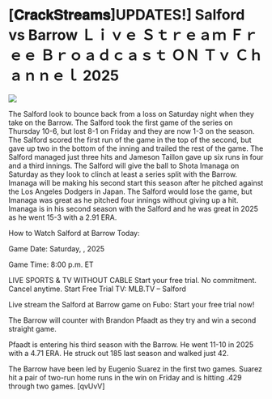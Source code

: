# [𝐂𝐫𝐚𝐜𝐤𝐒𝐭𝐫𝐞𝐚𝐦𝐬]UPDATES!] Salford vs Barrow Ｌｉｖｅ Ｓｔｒｅａｍ Ｆｒｅｅ Ｂｒｏａｄｃａｓｔ ＯＮ Ｔｖ Ｃｈａｎｎｅｌ  2025  
  
  
[![](https://i.imgur.com/qSNzIqt.png)](https://movie.rssnews.media/FQqIZJg.php)  
  
The Salford look to bounce back from a loss on Saturday night when they take on the Barrow. The Salford took the first game of the series on Thursday 10-6, but lost 8-1 on Friday and they are now 1-3 on the season. The Salford scored the first run of the game in the top of the second, but gave up two in the bottom of the inning and trailed the rest of the game. The Salford managed just three hits and Jameson Taillon gave up six runs in four and a third innings. The Salford will give the ball to Shota Imanaga on Saturday as they look to clinch at least a series split with the Barrow. Imanaga will be making his second start this season after he pitched against the Los Angeles Dodgers in Japan. The Salford would lose the game, but Imanaga was great as he pitched four innings without giving up a hit. Imanaga is in his second season with the Salford and he was great in 2025 as he went 15-3 with a 2.91 ERA.

How to Watch Salford at Barrow Today:

Game Date: Saturday, , 2025

Game Time: 8:00 p.m. ET

LIVE SPORTS & TV WITHOUT CABLE
Start your free trial. No commitment. Cancel anytime.
Start Free Trial
TV: MLB.TV – Salford

Live stream the Salford at Barrow game on Fubo: Start your free trial now!

The Barrow will counter with Brandon Pfaadt as they try and win a second straight game.

Pfaadt is entering his third season with the Barrow. He went 11-10 in 2025 with a 4.71 ERA. He struck out 185 last season and walked just 42.

The Barrow have been led by Eugenio Suarez in the first two games. Suarez hit a pair of two-run home runs in the win on Friday and is hitting .429 through two games. [qvUvV]